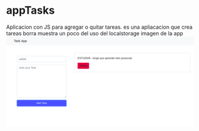 # appTasks
Aplicacion con JS para agregar o quitar tareas.
es una apliacacion que crea tareas borra muestra un poco del uso del localstorage
imagen de la app
![Alt App](https://github.com/oarcia/appTasks/blob/master/AppTasks.png "Scream de la app")

